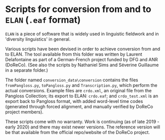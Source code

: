 Scripts for conversion from and to `ELAN` (`.eaf` format)
=============

`ELAN` is a piece of software that is widely used in linguistic fieldwork and in 'diversity linguistics' in general. 

Various scripts have been devised in order to achieve conversion from and to ELAN. The tool available from this folder was written by Laurent Delafontaine as part of a German-French project funded by DFG and ANR (DoReCo). (See also the scripts by Nathaniel Sims and Séverine Guillaume in a separate folder.)

The folder named `conversion_data\conversion` contains the files `fromPangloss.py`, `toPangloss.py` and `Transcription.py`, which perform the actual conversions. Example files are `crdo.xml`, an original file from the Pangloss Collection; its export to ELAN: `crdo.eaf`; and `crdo_test.xml` is an export back to Pangloss format, with added word-level time codes (generated through forced alignment, and manually verified by DoReCo project members).

These scripts come with no warranty. Work is continuing (as of late 2019 - early 2020) and there may exist newer versions. The reference version will be that available from the official repo/website of the DoReCo project.

